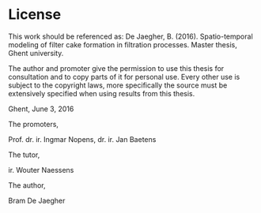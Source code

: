 # License

This work should be referenced as: De Jaegher, B. (2016). Spatio-temporal modeling of filter cake formation in filtration processes. Master thesis, Ghent university.

The author and promoter give the permission to use this thesis for consultation and to copy
parts of it for personal use. Every other use is subject to the copyright laws, more specifically
the source must be extensively specified when using results from this thesis.

Ghent, June 3, 2016


The promoters,

Prof. dr. ir. Ingmar Nopens, dr. ir. Jan Baetens


The tutor,

ir. Wouter Naessens


The author,

Bram De Jaegher
